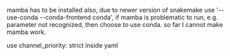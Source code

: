 mamba has to be installed also, due to newer version of snakemake 
use '--use-conda --conda-frontend conda', if mamba is problematic to run, e.g. parameter not recognized, then choose to use conda. so far I cannot make mamba work. 

use channel_priority: strict inside yaml
